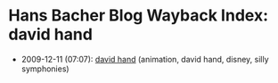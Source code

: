 # Hans Bacher Blog Wayback Index: david hand

* 2009-12-11 (07:07): [david hand](https://web.archive.org/web/https://one1more2time3.wordpress.com/2009/12/11/david-hand/) (animation, david hand, disney, silly symphonies)